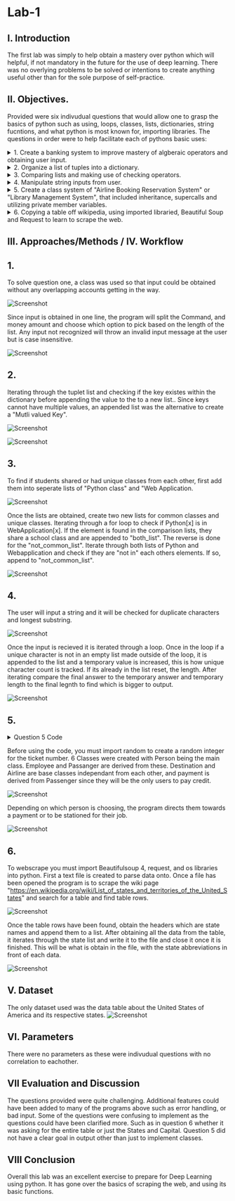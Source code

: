 # Lab-1
## I. Introduction

 The first lab was simply to help obtain a mastery over python which will helpful, if not mandatory in the future for the use of deep learning. There was no overlying problems to be solved or intentions to create anything useful other than for the sole purpose of self-practice.
 
 ## II. Objectives.
 
 Provided were six indivudual questions that would allow one to grasp the basics of python such as using, loops, classes, lists, dictionaries, string fucntions, and what python is most known for, importing libraries. 
 The questions in order were to help facilitate each of pythons basic uses:
 
<details><summary>1. Create a banking system to improve mastery of algberaic operators and obtaining user input.</summary>
<p>
 
![Screenshot](https://i.imgur.com/sF0R0wx.png)
</p>
</details>

<details><summary>2. Organize a list of tuples into a dictionary.</summary>
<p>
 
![Screenshot](https://i.imgur.com/tIvHyhs.png)
</p>
</details>

<details><summary>3. Comparing lists and making use of checking operators.</summary>
<p>
 
![Screenshot](https://i.imgur.com/sGOk2wi.png)
</p>
</details>

<details><summary>4. Manipulate string inputs from user.</summary>
<p>
  
![Screenshot](https://i.imgur.com/g8dcLlE.png)
</p>
</details>

<details><summary>5. Create a class system of "Airline Booking Reservation System" or "Library Management System", that included inheritance, supercalls and utilizing private member variables.</summary>
<p>
  
![Screenshot](https://i.imgur.com/Gr6NZnq.png)
</p>
</details>

<details><summary>6. Copying a table off wikipedia, using imported libraried, Beautiful Soup and Request to learn to scrape the web.</summary>
<p>
  
![Screenshot](https://i.imgur.com/In4AmmQ.png)
</p>
</details>

## III. Approaches/Methods / IV. Workflow
## 1.
To solve question one, a class was used so that input could be obtained without any overlapping accounts getting in the way.

![Screenshot](https://i.imgur.com/vYuqCZ3.png)

Since input is obtained in one line, the program will split the Command, and money amount and choose which option to pick based on the length of the list. Any input not recognized will throw an invalid input message at the user but is case insensitive.

![Screenshot](https://i.imgur.com/3F7ozmb.png)

## 2.
Iterating through the tuplet list and checking if the key existes within the dictionary before appending the value to the to a new list.. Since keys cannot have multiple values, an appended list was the alternative to create a "Mutli valued Key".

![Screenshot](https://i.imgur.com/CACWZND.png)

![Screenshot](https://i.imgur.com/WPYiGd2.png)

## 3.
To find if students shared or had unique classes from each other, first add them into seperate lists of "Python class" and "Web Application.

![Screenshot](https://i.imgur.com/e6AyBzi.png)

Once the lists are obtained, create two new lists for common classes and unique classes. Iterating through a for loop to check if Python[x] is in WebApplication[x]. If the element is found in the comparison lists, they share a school class and are appended to "both_list". The reverse is done for the "not_common_list". Iterate through both lists of Python and Webapplication and check if they are "not in" each others elements. If so, append to "not_common_list".

![Screenshot](https://i.imgur.com/W5fFIsf.png)

## 4.
The user will input a string and it will be checked for duplicate characters and longest substring.

![Screenshot](https://i.imgur.com/sgTPPzB.png)

Once the input is recieved it is iterated through a loop. Once in the loop if a unique character is not in an empty list made outside of the loop, it is appended to the list and a temporary value is increased, this is how unique character count is tracked. If its already in the list reset, the length. After iterating compare the final answer to the temporary answer and temporary length to the final legnth to find which is bigger to output.

![Screenshot](https://i.imgur.com/x0n3mnr.png)

## 5.

<details><summary>Question 5 Code</summary>
<p>
  
```
import random

print("\n")
print("Airline Booking System\n")


class Person:   # base class #1 Person ==> Passenger and Employee Class will inherit from Person

    def __init__(self, first, last):    # example of use of self.
        self.first = first
        self.last = last

    def fullname(self):
        return '{} {}'.format(self.first, self.last)


class Passenger(Person):    # class #2 Passenger. Inherits from Person class

    def __init__(self, first, last, passport, choice):
        super().__init__(first, last)   # super call
        self.passport = passport
        self.choice = choice


class Employee(Person): # class #3 Employee. Inherits from Person class

    def __init__(self, first, last, job_title):
        super().__init__(first, last)   # super call
        self.job_title = job_title


class Destination: # class #4 base class; used for displaying flight options
    def __init__(self, location):
        self.location = location

    def display_location(self):
        print("List of current available flights:")
        print("-----------------------------------")
        for flights in self.location:
            print(flights)


class Airline: # class #5 base class; generates random number for flight and gate number
    def __init__(self, flight_number = random.randint(100,700), gate_number = random.randint(1,40)):
        self.flight_number = flight_number
        self.gate_number = gate_number

    def plane_info(self):
        print("Flight number:", self.flight_number, "Gate number:", self.gate_number)


class Payment(Passenger): # class #6, example of multiple inheritance, inherits from Passenger that inherits from Person
    def __init__(self, first, last, passport, choice, card):
        super().__init__(first, last, passport, choice)
        self.__card = card  # private data member


def main():


    flights = Destination([("Select 1:", "NRT", 1800), ("Select 2:", "LAX", 550), ("Select 3:", "MCI", 300)])
    # instance of Destination; class will display different flight options

    plane1 = Airline() # instance of Airline, will RNG flight number and gate number for plane


    done = False    # allows for users who choose option one to be able to opt into option 2

    while done is False:

        print("\n")
        print("Options Menu")
        print("1: Display available flights")
        print("2: Book a flight")

        option = int(input("Select option: "))

        if option == 1:
            print("\n")
            flights.display_location()  # display flight options

        if option == 2:

            booking_choice = int(input("To book as a passenger, enter 1. to book as an employee, enter 2. "))
            # book as a passenger or employee

            if booking_choice == 1:

                # instance of Passenger; user inputs needed information for class
                per1 = Passenger(input("First name: "), input("Last name: "), input("Passport information: "),
                                 int(input("Flight Choice: ")))

                if per1.choice == 1:

                    # instance of Payment; overrides per1 and allows to enter credit card information
                    per1 = Payment(per1.first, per1.last, per1.passport, per1.choice,
                                   int(input("Enter Card Information:")))

                    print("PRINTING TICKET:\n")
                    print(per1.fullname())
                    plane1.plane_info()
                    print("Flight Destination: NRT. Total Cost = $1800.00")
                    input()
                    done = True

                elif per1.choice == 2:

                    # instance of Payment; overrides per1 and allows to enter credit card information
                    per1 = Payment(per1.first, per1.last, per1.passport, per1.choice,
                                   int(input("Enter Card Information: ")))

                    print("PRINTING TICKET:\n")
                    print(per1.fullname())
                    plane1.plane_info()
                    print("Flight Destination: LAX. Total Cost = $550.00")
                    input()
                    done = True

                elif per1.choice == 3:

                    # instance of Payment; overrides per1 and allows to enter credit card information
                    per1 = Payment(per1.first, per1.last, per1.passport, per1.choice,
                                   int(input("Enter Card Information: ")))

                    print("PRINTING TICKET:\n")
                    print(per1.fullname())
                    plane1.plane_info()
                    print("Flight Destination: MCI. Total Cost = $300.00")
                    input()
                    done = True

            elif booking_choice == 2:

                # instance of Employee class, user enters first/last name and job title
                employee = Employee(input("First name: "), input("Last name: "), input("Enter job title: "))
                print(employee.fullname())
                print(employee.job_title)
                print("Thank you for signing in. Please wait for job assignment.")
                input()
                done = True
```
</p>
</details>


Before using the code, you must import random to create a random integer for the ticket number. 6 Classes were created with Person being the main class. Employee and Passanger are derived from these. Destination and Airline are base classes independant from each other, and payment is derived from Passenger since they will be the only users to pay credit.

![Screenshot](https://i.imgur.com/PKnhOhS.png)

Depending on which person is choosing, the program directs them towards a payment or to be stationed for their job.

![Screenshot](https://i.imgur.com/Bnotd6B.png)

## 6.
To webscrape you must import Beautifulsoup 4, request, and os libraries into python. First a text file is created to parse data onto. Once a file has been opened the program is to scrape the wiki page "https://en.wikipedia.org/wiki/List_of_states_and_territories_of_the_United_States" and search for a table and find table rows.


![Screenshot](https://i.imgur.com/OpwGpg6.png)

Once the table rows have been found, obtain the headers which are state names and append them to a list. After obtaining all the data from the table, it iterates through the state list and write it to the file and close it once it is finished. This will be what is obtain in the file, with the state abbreviations in front of each data.

![Screenshot](https://i.imgur.com/xIVDP4N.png)

## V. Dataset

The only dataset used was the data table about the United States of America and its respective states.
![Screenshot](https://i.imgur.com/To2WFXe.png)

## VI. Parameters

There were no parameters as these were indivudual questions with no correlation to eachother.

## VII Evaluation and Discussion

The questions provided were quite challenging. Additional features could have been added to many of the programs above such as error handling, or bad input. Some of the questions were confusing to implement as the questions could have been clarified more. Such as in question 6 whether it was asking for the entire table or just the States and Capital. Question 5 did not have a clear goal in output other than just to implement classes.

## VIII Conclusion

Overall this lab was an excellent exercise to prepare for Deep Learning using python. It has gone over the basics of scraping the web, and using its basic functions. 
